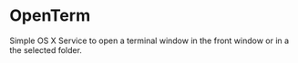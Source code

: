 OpenTerm
===========

Simple OS X Service to open a terminal window in the front window or in a the selected folder.

